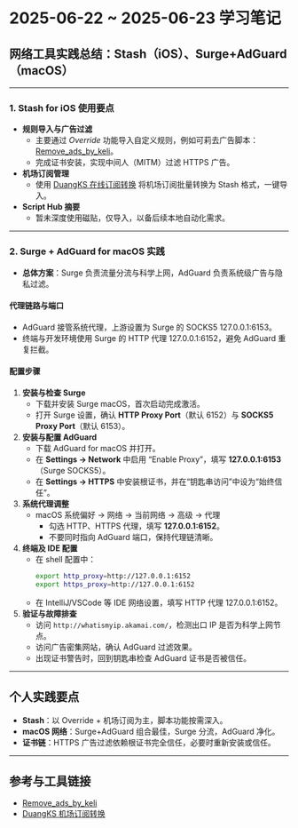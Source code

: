 # 2025-06-22 \~ 2025-06-23 学习笔记

## 网络工具实践总结：Stash（iOS）、Surge+AdGuard（macOS）

---

### 1. Stash for iOS 使用要点

- **规则导入与广告过滤**
  - 主要通过 *Override* 功能导入自定义规则，例如可莉去广告脚本：[Remove\_ads\_by\_keli](https://clashios.app/stoverride/lodepuly_vpn_tool/Remove_ads_by_keli)。
  - 完成证书安装，实现中间人（MITM）过滤 HTTPS 广告。
- **机场订阅管理**
  - 使用 [DuangKS 在线订阅转换](https://a.duangks.com/) 将机场订阅批量转换为 Stash 格式，一键导入。
- **Script Hub 摘要**
  - 暂未深度使用磁贴，仅导入，以备后续本地自动化需求。

---

### 2. Surge + AdGuard for macOS 实践

- **总体方案**：Surge 负责流量分流与科学上网，AdGuard 负责系统级广告与隐私过滤。

#### 代理链路与端口

- AdGuard 接管系统代理，上游设置为 Surge 的 SOCKS5 127.0.0.1:6153。
- 终端与开发环境使用 Surge 的 HTTP 代理 127.0.0.1:6152，避免 AdGuard 重复拦截。

#### 配置步骤

1. **安装与检查 Surge**
   - 下载并安装 Surge macOS，首次启动完成激活。
   - 打开 Surge 设置，确认 **HTTP Proxy Port**（默认 6152）与 **SOCKS5 Proxy Port**（默认 6153）。
2. **安装与配置 AdGuard**
   - 下载 AdGuard for macOS 并打开。
   - 在 **Settings → Network** 中启用 “Enable Proxy”，填写 **127.0.0.1:6153**（Surge SOCKS5）。
   - 在 **Settings → HTTPS** 中安装根证书，并在“钥匙串访问”中设为“始终信任”。
3. **系统代理调整**
   - macOS 系统偏好 → 网络 → 当前网络 → 高级 → 代理
     - 勾选 HTTP、HTTPS 代理，填写 **127.0.0.1:6152**。
     - 不要同时指向 AdGuard 端口，保持代理链清晰。
4. **终端及 IDE 配置**
   - 在 shell 配置中：
     ```bash
     export http_proxy=http://127.0.0.1:6152
     export https_proxy=http://127.0.0.1:6152
     ```
   - 在 IntelliJ/VSCode 等 IDE 网络设置，填写 HTTP 代理 127.0.0.1:6152。
5. **验证与故障排查**
   - 访问 `http://whatismyip.akamai.com/`，检测出口 IP 是否为科学上网节点。
   - 访问广告密集网站，确认 AdGuard 过滤效果。
   - 出现证书警告时，回到钥匙串检查 AdGuard 证书是否被信任。

---

## 个人实践要点

- **Stash**：以 Override + 机场订阅为主，脚本功能按需深入。
- **macOS 网络**：Surge+AdGuard 组合最佳，Surge 分流，AdGuard 净化。
- **证书链**：HTTPS 广告过滤依赖根证书完全信任，必要时重新安装或信任。

---

## 参考与工具链接

- [Remove\_ads\_by\_keli](https://clashios.app/stoverride/lodepuly_vpn_tool/Remove_ads_by_keli)
- [DuangKS 机场订阅转换](https://a.duangks.com/)

